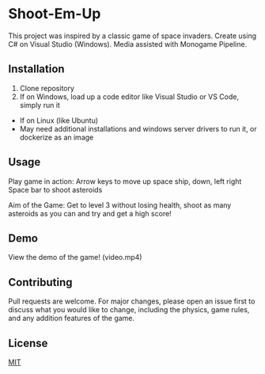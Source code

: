 # Shoot-Em-Up

This project was inspired by a classic game of space invaders. Create using C# on Visual Studio (Windows). Media assisted with Monogame Pipeline.   

## Installation

1. Clone repository
2. If on Windows, load up a code editor like Visual Studio or VS Code, simply run it
  - If on Linux (like Ubuntu)
  - May need additional installations and windows server drivers to run it, or dockerize as an image

## Usage

Play game in action:
Arrow keys to move up space ship, down, left right
Space bar to shoot asteroids

Aim of the Game:
Get to level 3 without losing health, shoot as many asteroids as you can and try and get a high score!

## Demo
View the demo of the game! (video.mp4) 

## Contributing
Pull requests are welcome. For major changes, please open an issue first to discuss what you would like to change, including the physics, game rules, and any addition features of the game.

## License
[MIT](https://choosealicense.com/licenses/mit/)
